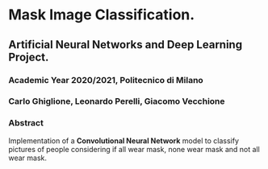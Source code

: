 # Mask Image Classification.

## Artificial Neural Networks and Deep Learning Project.

### Academic Year 2020/2021, Politecnico di Milano

### Carlo Ghiglione, Leonardo Perelli, Giacomo Vecchione

### Abstract
Implementation of a **Convolutional Neural Network** model to classify pictures of people considering if all wear mask, none wear mask and not all wear mask. 
